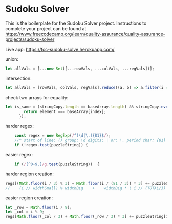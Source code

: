 # Sudoku Solver

This is the boilerplate for the Sudoku Solver project. Instructions to complete your project can be found at https://www.freecodecamp.org/learn/quality-assurance/quality-assurance-projects/sudoku-solver

Live app: https://fcc-sudoku-solve.herokuapp.com/

union:
```javascript 
let allVals = [...new Set([...rowVals, ...colVals, ...regVals])];
```
intersection: 
```javascript
let allVals = [rowVals, colVals, regVals].reduce((a, b) => a.filter(i => b.includes(i)))
```
check two arrays for equality:
```javascript
let is_same = (stringCopy.length == baseArray.length) && stringCopy.every(function (element, index) {
        return element === baseArray[index];
      });
```

harder regex:
```javascript
    const regex = new RegExp(/^(\d|\.){81}$/);
    //^ start of line; () group; \d digits; | or; \. period char; {81} exactly 81 in length; $ end of line
    if (!regex.test(puzzleString)) {
```
easier regex:
```javascript
    if (/[^0-9.]/g.test(puzzleString))  {
```

harder region creation:
```javascript
regs[(Math.floor(i / 3) % 3) + Math.floor(i / (81 / 3)) * 3] += puzzleString[i];
//    (i // widthSmall) % widthBig    +    widthBig * ( i // (TOTAL/3) )  * 3
```
easier region creation:
```javascript
let _row = Math.floor(i / 9);
let _col = i % 9;
regs[Math.floor(_col / 3) + Math.floor(_row / 3) * 3] += puzzleString[i];
```